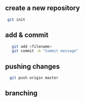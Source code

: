 ## create a new repository
 ```bash
  git init
 ```

## add & commit
```bash
   git add <filename>
   git commit -m "Commit message"
```

## pushing changes
```bash
  git push origin master
```

## branching
